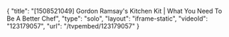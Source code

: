 {
    "title": "[1508521049] Gordon Ramsay's Kitchen Kit | What You Need To Be A Better Chef",
    "type": "solo",
    "layout": "iframe-static",
    "videoId": "123179057",
    "url": "\/tvpembed\/123179057"
}